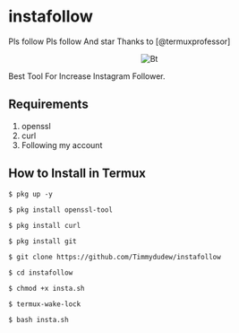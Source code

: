# instafollow
Pls follow
Pls follow 
And star
Thanks to [@termuxprofessor]
<p align="center"><img src="https://user-images.githubusercontent.com/49580304/110318584-81067880-7fc2-11eb-8391-152d308e7f2b.gif" alt="Bt">

Best Tool For Increase Instagram Follower.

## Requirements
1. openssl
2. curl
3. Following my account 

## How to Install in Termux

`$ pkg up -y`

`$ pkg install openssl-tool`

`$ pkg install curl`

`$ pkg install git`

`$ git clone https://github.com/Timmydudew/instafollow`

`$ cd instafollow`

`$ chmod +x insta.sh`

`$ termux-wake-lock`

`$ bash insta.sh`

